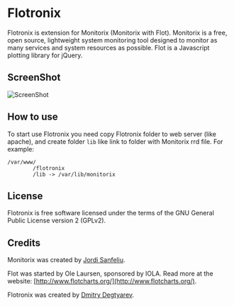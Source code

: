 Flotronix
=========
Flotronix is extension for Monitorix (Monitorix with Flot).
Monitorix is a free, open source, lightweight system monitoring tool designed to monitor as many services and system resources as possible.
Flot is a Javascript plotting library for jQuery.

ScreenShot
----------
![ScreenShot](https://raw.github.com/degtyarev-dm/Flotronix/master/flotronix.png)

How to use
----------
To start use Flotronix you need copy Flotronix folder to web server (like apache), and create folder `lib` like link to folder with Monitorix rrd file.
For example:

	/var/www/
			/flotronix
			/lib -> /var/lib/monitorix

License
-------
Flotronix is free software licensed under the terms of the GNU General Public License version 2 (GPLv2).

Credits
-------
Monitorix was created by [Jordi Sanfeliu](http://www.fibranet.cat).

Flot was started by Ole Laursen, sponsored by IOLA. Read more at the website: [http://www.flotcharts.org/](http://www.flotcharts.org/).

Flotronix was created by [Dmitry Degtyarev](mailto:degtyarev.dm@gmil.com).